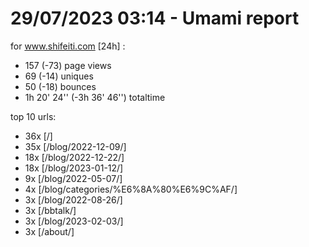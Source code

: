 # 29/07/2023 03:14 - Umami report
for www.shifeiti.com [24h] :

 - 157 (-73) page views
 - 69 (-14) uniques
 - 50 (-18) bounces
 - 1h 20' 24'' (-3h 36' 46'') totaltime


top 10 urls:
 - 36x [/]
 - 35x [/blog/2022-12-09/]
 - 18x [/blog/2022-12-22/]
 - 18x [/blog/2023-01-12/]
 - 9x [/blog/2022-05-07/]
 - 4x [/blog/categories/%E6%8A%80%E6%9C%AF/]
 - 3x [/blog/2022-08-26/]
 - 3x [/bbtalk/]
 - 3x [/blog/2023-02-03/]
 - 3x [/about/]


